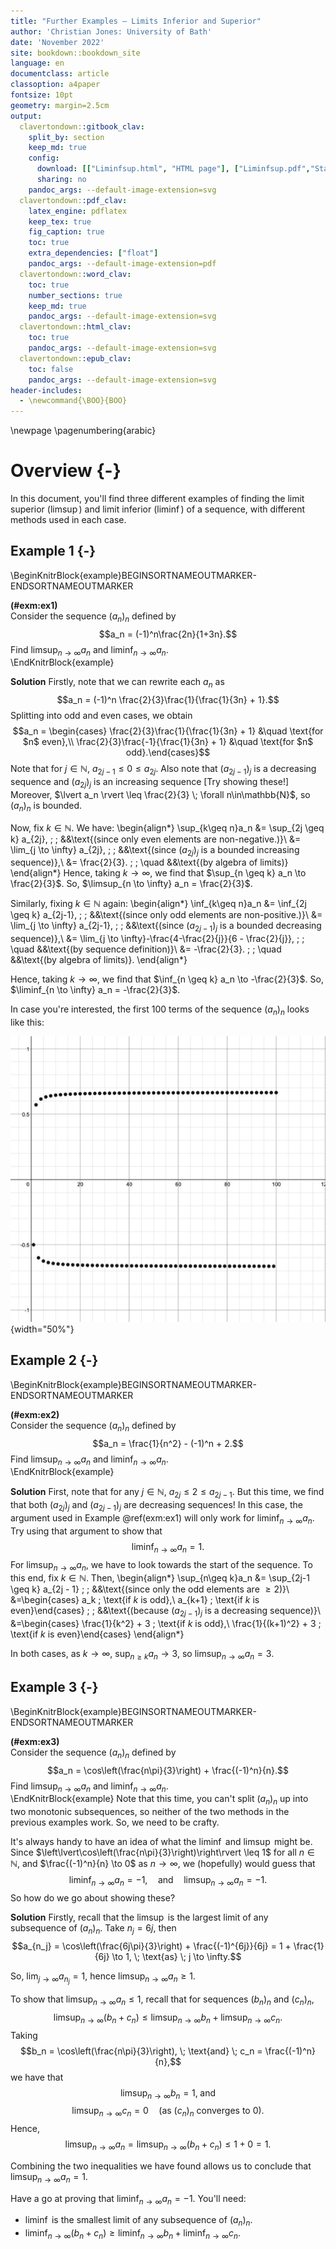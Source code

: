 ```yaml
---
title: "Further Examples — Limits Inferior and Superior"
author: 'Christian Jones: University of Bath'
date: 'November 2022'
site: bookdown::bookdown_site
language: en
documentclass: article
classoption: a4paper
fontsize: 10pt
geometry: margin=2.5cm
output:
  clavertondown::gitbook_clav:
    split_by: section
    keep_md: true
    config:
      download: [["Liminfsup.html", "HTML page"], ["Liminfsup.pdf","Standard print PDF"], ["LiminfsupClear.pdf","Clear print PDF"], ["LiminfsupLarge.pdf","Large print PDF"], ["Liminfsup.docx","Accessible Word document"], ["Liminfsup.epub","Accessible EPub book" ]]
      sharing: no
    pandoc_args: --default-image-extension=svg
  clavertondown::pdf_clav:
    latex_engine: pdflatex
    keep_tex: true
    fig_caption: true
    toc: true
    extra_dependencies: ["float"]
    pandoc_args: --default-image-extension=pdf
  clavertondown::word_clav:
    toc: true
    number_sections: true
    keep_md: true
    pandoc_args: --default-image-extension=svg
  clavertondown::html_clav:
    toc: true
    pandoc_args: --default-image-extension=svg
  clavertondown::epub_clav:
    toc: false
    pandoc_args: --default-image-extension=svg
header-includes:
  - \newcommand{\BOO}{BOO}
---
```


\newpage
\pagenumbering{arabic}

# Overview {-}
In this document, you'll find three different examples of finding the limit superior ($\limsup$) and limit inferior ($\liminf$) of a sequence, with different methods used in each case.

## Example 1 {-}
\BeginKnitrBlock{example}BEGINSORTNAMEOUTMARKER-ENDSORTNAMEOUTMARKER<div class="bookdown-example" custom-style="ExampleStyle" id="exm:ex1"><span class="exm:ex1" custom-style="NameStyle"><strong>(\#exm:ex1) </strong></span><div>Consider the sequence $(a_n)_{n}$ defined by $$a_n = (-1)^n\frac{2n}{1+3n}.$$ Find $\limsup_{n \to \infty} a_n$ and $\liminf_{n \to \infty} a_n$.</div></div>\EndKnitrBlock{example}

**Solution**
Firstly, note that we can rewrite each $a_n$ as $$a_n = (-1)^n \frac{2}{3}\frac{1}{\frac{1}{3n} + 1}.$$ Splitting into odd and even cases, we obtain $$a_n = \begin{cases} \frac{2}{3}\frac{1}{\frac{1}{3n} + 1} &\quad \text{for $n$ even},\\
\frac{2}{3}\frac{-1}{\frac{1}{3n} + 1} &\quad \text{for $n$ odd}.\end{cases}$$ Note that for $j \in \mathbb{N}$, $a_{2j-1} \leq 0 \leq a_{2j}$. Also note that $(a_{2j-1})_j$ is a decreasing sequence and $(a_{2j})_{j}$ is an increasing sequence [Try showing these!] Moreover, $\lvert a_n \rvert \leq \frac{2}{3} \; \forall n\in\mathbb{N}$, so $(a_n)_n$ is bounded.

Now, fix $k \in \mathbb{N}$. We have:
\begin{align*}
\sup_{k\geq n}a_n &= \sup_{2j \geq k} a_{2j}, \; \; &&\text{(since only even elements are non-negative.)}\\
&= \lim_{j \to \infty} a_{2j}, \; \; &&\text{(since $(a_{2j})_j$ is a bounded increasing sequence)},\\
&= \frac{2}{3}. \; \; \quad &&\text{(by algebra of limits)}
\end{align*}
Hence, taking $k \to \infty$, we find that $\sup_{n \geq k} a_n \to \frac{2}{3}$. So, $\limsup_{n \to \infty} a_n = \frac{2}{3}$.

Similarly, fixing $k \in \mathbb{N}$ again:
\begin{align*}
\inf_{k\geq n}a_n &= \inf_{2j \geq k} a_{2j-1}, \; \; &&\text{(since only odd elements are non-positive.)}\\
&= \lim_{j \to \infty} a_{2j-1}, \; \; &&\text{(since $(a_{2j-1})_j$ is a bounded decreasing sequence)},\\
&= \lim_{j \to \infty}-\frac{4-\frac{2}{j}}{6 - \frac{2}{j}}, \; \; \quad &&\text{(by sequence definition)}\\
&= -\frac{2}{3}. \; \; \quad &&\text{(by algebra of limits)}.
\end{align*}

Hence, taking $k \to \infty$, we find that $\inf_{n \geq k} a_n \to -\frac{2}{3}$. So, $\liminf_{n \to \infty} a_n = -\frac{2}{3}$.

In case you're interested, the first 100 terms of the sequence $(a_n)_n$ looks like this:

![](Image.png "Sequence plot for Example 1"){width="50%"}

## Example 2 {-}
\BeginKnitrBlock{example}BEGINSORTNAMEOUTMARKER-ENDSORTNAMEOUTMARKER<div class="bookdown-example" custom-style="ExampleStyle" id="exm:ex2"><span class="exm:ex2" custom-style="NameStyle"><strong>(\#exm:ex2) </strong></span><div>Consider the sequence $(a_n)_{n}$ defined by $$a_n = \frac{1}{n^2} - (-1)^n + 2.$$ Find $\limsup_{n \to \infty} a_n$ and $\liminf_{n \to \infty} a_n$.</div></div>\EndKnitrBlock{example}

**Solution**
First, note that for any $j\in\mathbb{N}$, $a_{2j} \leq 2 \leq a_{2j-1}$. But this time, we find that both $(a_{2j})_j$ and $(a_{2j-1})_j$ are decreasing sequences! In this case, the argument used in Example \@ref(exm:ex1) will only work for $\liminf_{n\to\infty} a_n.$ Try using that argument to show that $$\liminf_{n\to\infty}a_n = 1.$$ For $\limsup_{n\to\infty} a_n$, we have to look towards the start of the sequence. To this end, fix $k \in \mathbb{N}$. Then,
\begin{align*}
\sup_{n\geq k}a_n &= \sup_{2j-1 \geq k} a_{2j - 1} \; \; &&\text{(since only the odd elements are $\geq 2$)}\\
&=\begin{cases}
a_k \; \text{if $k$ is odd},\\
a_{k+1} \; \text{if $k$ is even}\end{cases} \; \; &&\text{(because $(a_{2j-1})_j$ is a decreasing sequence)}\\
&=\begin{cases}
\frac{1}{k^2} + 3 \; \text{if $k$ is odd},\\
\frac{1}{(k+1)^2} + 3 \; \text{if $k$ is even}\end{cases}
\end{align*}

In both cases, as $k \to \infty$, $\sup_{n\geq k }a_n \to 3$, so $\limsup_{n \to \infty} a_n = 3$.

## Example 3 {-}
\BeginKnitrBlock{example}BEGINSORTNAMEOUTMARKER-ENDSORTNAMEOUTMARKER<div class="bookdown-example" custom-style="ExampleStyle" id="exm:ex3"><span class="exm:ex3" custom-style="NameStyle"><strong>(\#exm:ex3) </strong></span><div>Consider the sequence $(a_n)_{n}$ defined by $$a_n = \cos\left(\frac{n\pi}{3}\right) + \frac{(-1)^n}{n}.$$ Find $\limsup_{n \to \infty} a_n$ and $\liminf_{n \to \infty} a_n$.</div></div>\EndKnitrBlock{example}
Note that this time, you can't split $(a_n)_n$ up into two monotonic subsequences, so neither of the two methods in the previous examples work. So, we need to be crafty.

It's always handy to have an idea of what the $\liminf$ and $\limsup$ might be. Since $\left\lvert\cos\left(\frac{n\pi}{3}\right)\right\rvert \leq 1$ for all $n \in \mathbb{N}$, and $\frac{(-1)^n}{n} \to 0$ as $n \to \infty$, we (hopefully) would guess that $$\liminf_{n\to\infty}a_n = -1, \quad \text{and} \quad \limsup_{n \to \infty} a_n = -1.$$ So how do we go about showing these?

**Solution**
Firstly, recall that the $\limsup$ is the largest limit of any subsequence of $(a_n)_n$. Take $n_j = 6j$, then $$a_{n_j} = \cos\left(\frac{6j\pi}{3}\right) + \frac{(-1)^{6j}}{6j} = 1 + \frac{1}{6j} \to 1, \; \text{as} \; j \to \infty.$$

So, $\lim_{j \to \infty} a_{n_j} = 1$, hence $\limsup_{n \to \infty} a_n \geq 1$.

To show that $\limsup_{n \to \infty} a_n \leq 1$, recall that for sequences $(b_n)_n$ and $(c_n)_n$, $$\limsup_{n \to \infty}(b_n + c_n) \leq \limsup_{n \to \infty}b_n + \limsup_{n \to \infty}c_n.$$ Taking $$b_n = \cos\left(\frac{n\pi}{3}\right), \; \text{and} \; c_n = \frac{(-1)^n}{n},$$ we have that $$\limsup_{n \to \infty} b_n = 1, \; \text{and}$$ $$\limsup_{n \to \infty} c_n = 0 \quad \text{(as $(c_n)_n$ converges to $0$)}.$$ Hence,
$$\limsup_{n \to \infty} a_n = \limsup_{n \to \infty}(b_n + c_n) \leq 1 + 0 = 1.$$

Combining the two inequalities we have found allows us to conclude that $\limsup_{n \to \infty} a_n = 1.$

Have a go at proving that $\liminf_{n \to \infty} a_n = -1$. You'll need:

* $\liminf$ is the smallest limit of any subsequence of $(a_n)_n$.
* $\liminf_{n \to \infty}(b_n + c_n) \geq \liminf_{n \to \infty}b_n + \liminf_{n \to \infty}c_n.$

<!--chapter:end:index.Rmd-->

